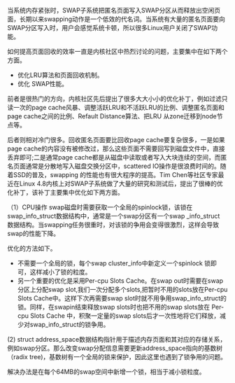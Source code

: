 当系统内存紧张时，SWAP子系统把匿名页面写入SWAP分区从而释放出空闲页面，长期以来swapping动作是一个低效的代名词。当系统有大量的匿名页面要向SWAP分区写入时，用户会感觉系统卡顿，所以很多Linux用户关闭了SWAP功能。

如何提高页面回收的效率一直是内核社区中热烈讨论的问题，主要集中在如下两个方面。

-   优化LRU算法和页面回收机制。
-   优化 SWAP性能。

前者是很热门的方向，内核社区先后提出了很多大大小小的优化补丁，例如过滤只读一次的page cache风暴、调整活跃LRU和不活跃LRU的比例、调整匿名页面和 page cache之间的比例、Refault Distance算法、把LRU 从zone迁移到node节点等。

后者则相对冷门很多。回收匿名页面要比回收page cache要复杂很多，一是如果page cache的内容没有被修改过，那么这些页面不需要回写到磁盘文件中，直接丢弃即可;二是通常page cache都是从磁盘中读取或者写入大块连续的空间，而匿名页面通常是分散地写入磁盘交换分区中，scattered IO操作是很浪费时间的。随着SSD的普及，swapping 的性能也有很大程序的提高。Tim Chen等社区专家最近在Linux 4.8内核上对SWAP子系统做了大量的研究和测试后，提出了很棒的优化补丁，该补丁主要集中优化如下两方面。

（1）CPU操作 swap磁盘时需要获取一个全局的spinlock锁，该锁在swap_info_struct数据结构中，通常是一个swap分区有一个swap _info_struct 数据结构。当swapping任务很重时，对该锁的争用会变得很激烈，这样会导致swap的性能下降。

优化的方法如下。

-   不需要一个全局的锁，每个swap cluster_info中新定义一个spinlock 锁即可，这样减小了锁的粒度。
-   另一个重要的优化是采用Per-cpu Slots Cache。在swap out时需要在swap分区上分配swap slot,我们一次分配多个slots,把暂时不用的slots放在Per-cpu Slots Cache中。这样下次再需要swap slot时就不用争用swap_info_struct的锁。同样，在swapin结束释放swap slots时也把不用的swap slots放在 Per-cpu Slots Cache 中，积聚一定量的swap slots后才一次性地将它们释放，减少对swap_info_struct的锁争用。

(2) struct address_space数据结构指针用于描述内存页面和其对应的存储关系，例如swap分区。那么改变swap分配信息需要更新address_space指向的基数树（radix tree)，基数树有一个全局的锁来保护，因此这里也遇到了锁争用的问题。

解决办法是在每个64MB的swap空间中新增一个锁，相当于减小锁粒度。

